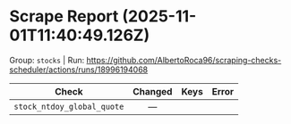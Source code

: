 # Scrape Report (2025-11-01T11:40:49.126Z)

Group: `stocks`  |  Run: https://github.com/AlbertoRoca96/scraping-checks-scheduler/actions/runs/18996194068

| Check | Changed | Keys | Error |
|---|:---:|:--|:--|
| `stock_ntdoy_global_quote` | — |  |  |
